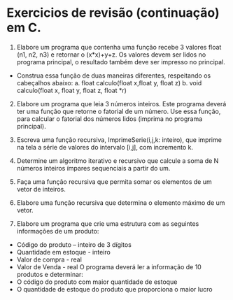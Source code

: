 # Exercicios de revisão (continuação) em C.
1. Elabore um programa que contenha uma função recebe 3 valores float (n1, n2, n3) e retornar o (x*x)+y+z. Os valores devem ser lidos no programa principal, o resultado também deve ser impresso no principal.
- Construa essa função de duas maneiras diferentes, respeitando os cabeçalhos abaixo:
a. float calculo(float x,float y, float z)
b. void calculo(float x, float y, float z, float *r)

2. Elabore um programa que leia 3 números inteiros. Este programa deverá ter uma função que retorne o fatorial de um número. Use essa função, para calcular o fatorial dos números lidos (imprima no programa principal).

3. Escreva uma função recursiva, ImprimeSerie(i,j,k: inteiro), que imprime na tela a série de valores do intervalo [i,j], com incremento k.

4. Determine um algoritmo iterativo e recursivo que calcule a soma de N números inteiros ímpares sequenciais a partir do um.

5. Faça uma função recursiva que permita somar os elementos de um vetor de inteiros.

6. Elabore uma função recursiva que determina o elemento máximo de um vetor.

7. Elabore um programa que crie uma estrutura com as
seguintes informações de um produto:
- Código do produto – inteiro de 3 dígitos
- Quantidade em estoque - inteiro
- Valor de compra - real
- Valor de Venda - real
O programa deverá ler a informação de 10 produtos e determinar:
- O código do produto com maior quantidade de estoque
- O quantidade de estoque do produto que proporciona o maior lucro